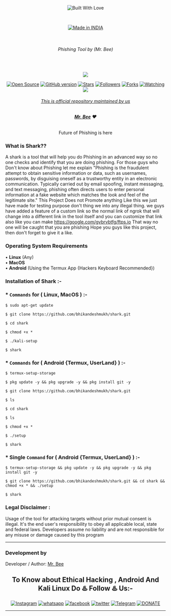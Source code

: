 <p align=center>
  <img title="Built With Love" src="https://forthebadge.com/images/badges/built-with-love.svg"></p>

  <br>

<p align=center>
  <a href="https://www.instagram.com/bhikan_deshmukh"><img title="Made in INDIA" src="https://img.shields.io/badge/MADE%20IN-INDIA-SCRIPT?colorA=%23ff8100&colorB=%23017e40&colorC=%23ff0000&style=for-the-badge"></a>
  </p>

  <br>


###### <p align="center"> Phishing Tool by (Mr. Bee)  <a href="https://github.com/bhikandeshmukh/Shark-Lite/blob/main/sites.md">
<br>


<p align="center">
  <img src="https://user-images.githubusercontent.com/64035221/92106331-df7b5000-ee01-11ea-9f16-c0a62a027b27.jpg">
</p>


<p align=center>
  <a href="https://www.instagram.com/bhikan_deshmukh"><img title="Open Source" src="https://img.shields.io/badge/Open%20Source-%E2%99%A5-red" ></a>
  <a href="https://www.instagram.com/bhikan_deshmukh"><img title="GitHub version" src="https://d25lcipzij17d.cloudfront.net/badge.svg?id=gh&type=6&v=1.0&x2=0" ></a>
  <a href="https://www.instagram.com/bhikan_deshmukh"><img title="Stars" src="https://img.shields.io/github/stars/bhikandeshmukh/shark?style=social" ></a>
  <a href="https://github.com/bhikandeshmukh/followers"><img title="Followers" src="https://img.shields.io/github/followers/bhikandeshmukh?color=blue&style=flat-square"></a>
  <a href="https://github.com/bhikandeshmukh/shark/network/members"><img title="Forks" src="https://img.shields.io/github/forks/bhikandeshmukh/shark?color=red&style=flat-square"></a>
  <a href="https://github.com/bhikandeshmukh/shark/watchers"><img title="Watching" src="https://img.shields.io/github/watchers/bhikandeshmukh/shark?label=Watchers&color=blue&style=flat-square"></a>
<a href="#"><img src="https://badges.pufler.dev/visits/bhikandeshmukh/shark">
</p>


###### <p align="center">*This is official repository maintained by us*
###### <p align="center"> *[**Mr. Bee**](https://www.instagram.com/bhikan_deshmukh/) ❤️*


<p align="center"> Future of Phishing is here


### What is Shark??

A shark is a tool that will help you do Phishing in an advanced way so no one checks and identify that you are doing phishing.
For those guys who Don't know about Phishing let me explain "Phishing is the fraudulent attempt to obtain sensitive information or data, such as usernames, passwords, by disguising oneself as a trustworthy entity in an electronic communication. Typically carried out by email spoofing, instant messaging, and text messaging, phishing often directs users to enter personal information at a fake website which matches the look and feel of the legitimate site."
This Project Does not Promote anything Like this we just have made for testing purpose don't thing we into any illegal thing.
we guys have added a feature of a custom link so the normal link of ngrok that will change into a different link in the tool itself and you can customize that link also like you can make https://google.com/gvbrvbtfg/ftps.io
That way no one will be caught that you are phishing
Hope you guys like this project, then don't forget to give it a like.


### Operating System Requirements
• **Linux** (Any) <br>
• **MacOS** <br>
• **Android** (Using the Termux App {Hackers Keyboard Recommended}) <br>


### Installation of Shark :-

### * `Commands` for ( Linux, MacOS ) :-
```
$ sudo apt-get update

$ git clone https://github.com/bhikandeshmukh/shark.git

$ cd shark

$ chmod +x *

$ ./kali-setup

$ shark
```

### * `Commands` for ( Android {Termux, UserLand} ) :-
```
$ termux-setup-storage

$ pkg update -y && pkg upgrade -y && pkg install git -y

$ git clone https://github.com/bhikandeshmukh/shark.git

$ ls

$ cd shark

$ ls

$ chmod +x *

$ ./setup

$ shark
```

### * Single `Command` for ( Android {Termux, UserLand} ) :-
```
$ termux-setup-storage && pkg update -y && pkg upgrade -y && pkg install git -y

$ git clone https://github.com/bhikandeshmukh/shark.git && cd shark && chmod +x * && ./setup

$ shark
```

### Legal Disclaimer :

Usage of the tool for attacking targets without prior mutual consent is illegal. It's the end user's responsibility to obey all applicable local, state and federal laws. Developers assume no liability and are not responsible for any misuse or damage caused by this program

-------------------------------------------------------------------------------------

### Development by

Developer / Author: [Mr. Bee](https://www.instagram.com/bhikan_deshmukh/)

### <h2 align="center">To Know about Ethical Hacking , Android And Kali Linux Do ♨️ Follow ♨️ Us:-</h2>
<p align="center">
<a href="https://www.instagram.com/bhikan_deshmukh/"><img title="Instagram" src="https://img.shields.io/badge/instagram-%23E4405F.svg?&style=for-the-badge&logo=instagram&logoColor=white"></a>
<a href="https://wa.me/918600525401"><img title="whatsapp" src="https://img.shields.io/badge/WHATSAPP-%2325D366.svg?&style=for-the-badge&logo=whatsapp&logoColor=white"></a>
<a href="https://www.facebook.com/thebhikandeshmukh"><img title="facebook" src="https://img.shields.io/badge/facebook-%231877F2.svg?&style=for-the-badge&logo=facebook&logoColor=white"></a>
<a href="https://www.twitter.com/bhikan_deshmukh/"><img title="twitter" src="https://img.shields.io/badge/twitter-%231DA1F2.svg?&style=for-the-badge&logo=twitter&logoColor=white"></a>
<a href="https://t.me/dev_aladdin"><img title="Telegram" src="https://img.shields.io/badge/Telegram-blue?style=for-the-badge&logo=Telegram"></a>
<a href="https://rzp.io/l/mrbee"><img title="DONATE" src="https://img.shields.io/badge/DONATE-yellow?style=for-the-badge&logo=google-pay"></a>
</p>

-------------------------------------------------------------------------------------
